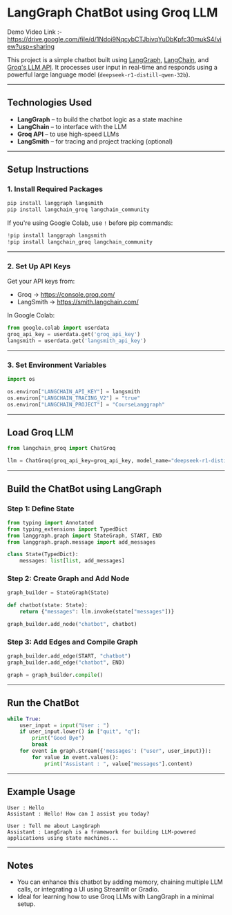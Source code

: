 #  LangGraph ChatBot using Groq LLM

Demo Video Link :- https://drive.google.com/file/d/1Ndoi9NqcybCTJbivqYuDbKpfc30mukS4/view?usp=sharing

This project is a simple chatbot built using [LangGraph](https://github.com/langchain-ai/langgraph), [LangChain](https://www.langchain.com/), and [Groq's LLM API](https://console.groq.com/). It processes user input in real-time and responds using a powerful large language model (`deepseek-r1-distill-qwen-32b`).

---

## Technologies Used

- **LangGraph** – to build the chatbot logic as a state machine
- **LangChain** – to interface with the LLM
- **Groq API** – to use high-speed LLMs
- **LangSmith** – for tracing and project tracking (optional)

---

##  Setup Instructions

### 1. Install Required Packages

```bash
pip install langgraph langsmith
pip install langchain_groq langchain_community
```

If you're using Google Colab, use `!` before pip commands:

```python
!pip install langgraph langsmith
!pip install langchain_groq langchain_community
```

---

### 2. Set Up API Keys

Get your API keys from:

- Groq → https://console.groq.com/
- LangSmith → https://smith.langchain.com/

In Google Colab:

```python
from google.colab import userdata
groq_api_key = userdata.get('groq_api_key')
langsmith = userdata.get('langsmith_api_key')
```

---

### 3. Set Environment Variables

```python
import os

os.environ["LANGCHAIN_API_KEY"] = langsmith
os.environ["LANGCHAIN_TRACING_V2"] = "true"
os.environ["LANGCHAIN_PROJECT"] = "CourseLanggraph"
```

---

##  Load Groq LLM

```python
from langchain_groq import ChatGroq

llm = ChatGroq(groq_api_key=groq_api_key, model_name="deepseek-r1-distill-qwen-32b")
```

---

##  Build the ChatBot using LangGraph

### Step 1: Define State

```python
from typing import Annotated
from typing_extensions import TypedDict
from langgraph.graph import StateGraph, START, END
from langgraph.graph.message import add_messages

class State(TypedDict):
    messages: list[list, add_messages]
```

### Step 2: Create Graph and Add Node

```python
graph_builder = StateGraph(State)

def chatbot(state: State):
    return {"messages": llm.invoke(state["messages"])}

graph_builder.add_node("chatbot", chatbot)
```

### Step 3: Add Edges and Compile Graph

```python
graph_builder.add_edge(START, "chatbot")
graph_builder.add_edge("chatbot", END)

graph = graph_builder.compile()
```

---

##  Run the ChatBot

```python
while True:
    user_input = input("User : ")
    if user_input.lower() in ["quit", "q"]:
        print("Good Bye")
        break
    for event in graph.stream({'messages': ("user", user_input)}):
        for value in event.values():
            print("Assistant : ", value["messages"].content)
```

---

##  Example Usage

```
User : Hello
Assistant : Hello! How can I assist you today?

User : Tell me about LangGraph
Assistant : LangGraph is a framework for building LLM-powered applications using state machines...
```

---

##  Notes

- You can enhance this chatbot by adding memory, chaining multiple LLM calls, or integrating a UI using Streamlit or Gradio.
- Ideal for learning how to use Groq LLMs with LangGraph in a minimal setup.
